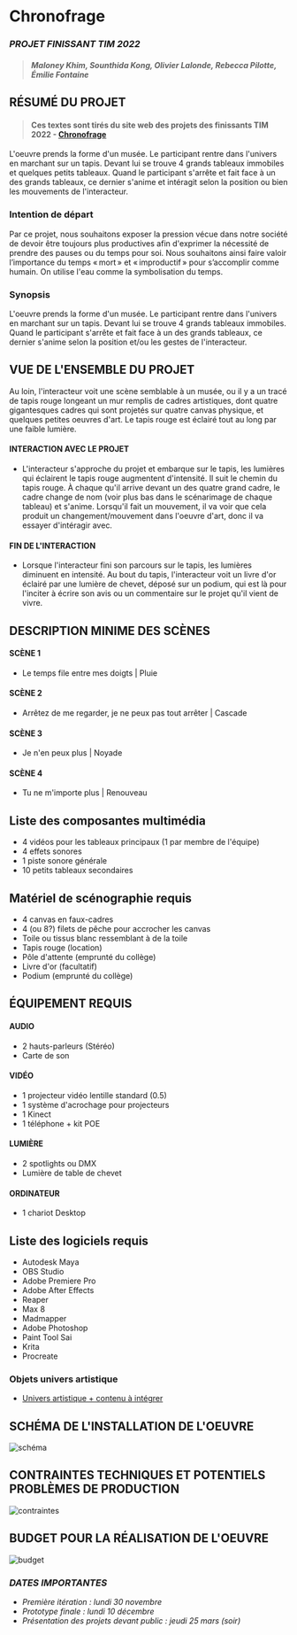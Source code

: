 # Chronofrage
### *PROJET FINISSANT TIM 2022*
>#### *Maloney Khim, Sounthida Kong, Olivier Lalonde, Rebecca Pilotte, Émilie Fontaine* 


## RÉSUMÉ DU PROJET 
>#### Ces textes sont tirés du site web des projets des finissants TIM 2022 - [Chronofrage](https://tim-montmorency.com/2022/projets/Chronaufrage/docs/web/index.html)
L'oeuvre prends la forme d'un musée. Le participant rentre dans l'univers en marchant sur un tapis. Devant lui se trouve 4 grands tableaux immobiles et quelques petits tableaux. Quand le participant s'arrête et fait face à un des grands tableaux, ce dernier s'anime et intéragit selon la position ou bien les mouvements de l'interacteur.

### Intention de départ
Par ce projet, nous souhaitons exposer la pression vécue dans notre société de devoir être toujours plus productives afin d'exprimer la nécessité de prendre des pauses ou du temps pour soi. Nous souhaitons ainsi faire valoir l’importance du temps « mort » et « improductif » pour s’accomplir comme humain. On utilise l'eau comme la symbolisation du temps.

### Synopsis
L'oeuvre prends la forme d'un musée. Le participant rentre dans l'univers en marchant sur un tapis. Devant lui se trouve 4 grands tableaux immobiles. Quand le participant s'arrête et fait face à un des grands tableaux, ce dernier s'anime selon la position et/ou les gestes de l'interacteur.

## VUE DE L'ENSEMBLE DU PROJET
Au loin, l'interacteur voit une scène semblable à un musée, ou il y a un tracé de tapis rouge longeant un mur remplis de cadres artistiques, dont quatre gigantesques cadres qui sont projetés sur quatre canvas physique, et quelques petites oeuvres d'art. Le tapis rouge est éclairé tout au long par une faible lumière.

#### INTERACTION AVEC LE PROJET
- L'interacteur s'approche du projet et embarque sur le tapis, les lumières qui éclairent le tapis rouge augmentent d'intensité. Il suit le chemin du tapis rouge. À chaque qu'il arrive devant un des quatre grand cadre, le cadre change de nom (voir plus bas dans le scénarimage de chaque tableau) et s'anime. Lorsqu'il fait un mouvement, il va voir que cela produit un changement/mouvement dans l'oeuvre d'art, donc il va essayer d'intéragir avec.

#### FIN DE L'INTERACTION
- Lorsque l'interacteur fini son parcours sur le tapis, les lumières diminuent en intensité. Au bout du tapis, l'interacteur voit un livre d'or éclairé par une lumière de chevet, déposé sur un podium, qui est là pour l'inciter à écrire son avis ou un commentaire sur le projet qu'il vient de vivre.

## DESCRIPTION MINIME DES SCÈNES
#### SCÈNE 1
- Le temps file entre mes doigts | Pluie

#### SCÈNE 2
- Arrêtez de me regarder, je ne peux pas tout arrêter | Cascade

#### SCÈNE 3
- Je n'en peux plus | Noyade

#### SCÈNE 4
- Tu ne m'importe plus | Renouveau

## Liste des composantes multimédia 
- 4 vidéos pour les tableaux principaux (1 par membre de l'équipe)
- 4 effets sonores
- 1 piste sonore générale
- 10 petits tableaux secondaires

## Matériel de scénographie requis
- 4 canvas en faux-cadres
- 4 (ou 8?) filets de pêche pour accrocher les canvas
- Toile ou tissus blanc ressemblant à de la toile
- Tapis rouge (location)
- Pôle d'attente (emprunté du collège)
- Livre d'or (facultatif)
- Podium (emprunté du collège)

## ÉQUIPEMENT REQUIS
#### AUDIO
- 2 hauts-parleurs (Stéréo)
- Carte de son

#### VIDÉO
- 1 projecteur vidéo lentille standard (0.5)
- 1 système d'acrochage pour projecteurs
- 1 Kinect
- 1 téléphone + kit POE

#### LUMIÈRE
- 2 spotlights ou DMX
- Lumière de table de chevet

#### ORDINATEUR
- 1 chariot Desktop

## Liste des logiciels requis
- Autodesk Maya
- OBS Studio
- Adobe Premiere Pro
- Adobe After Effects
- Reaper
- Max 8
- Madmapper
- Adobe Photoshop 
- Paint Tool Sai
- Krita
- Procreate

### Objets univers artistique
- [Univers artistique + contenu à intégrer](https://docs.google.com/spreadsheets/d/1NA115m_GSag19zl8HwUQhka4C-CUOffIUMqOuchhcaI/edit#gid=0)


## SCHÉMA DE L'INSTALLATION DE L'OEUVRE
![schéma](/medias/schema_chronofrage.png) 

## CONTRAINTES TECHNIQUES ET POTENTIELS PROBLÈMES DE PRODUCTION
![contraintes](/medias/contraintes_techniques_chronofrage.png)

## BUDGET POUR LA RÉALISATION DE L'OEUVRE
![budget](/medias/budget_chronofrage.png)



### *DATES IMPORTANTES*
- *Première itération : lundi 30 novembre*
- *Prototype finale : lundi 10 décembre*
- *Présentation des projets devant public : jeudi 25 mars (soir)*




